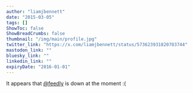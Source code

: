 ```yaml
---
author: "liamjbennett"
date: "2015-03-05"
tags: []
ShowToc: false
ShowBreadCrumbs: false
thumbnail: "/img/main/profile.jpg"
twitter_link: "https://x.com/liamjbennett/status/573623931820703744"
mastodon_link: ""
bluesky_link: ""
linkedin_link: ""
expiryDate: "2016-01-01"
---
```


It appears that [@feedly](https://x.com/feedly) is down at the moment :(

